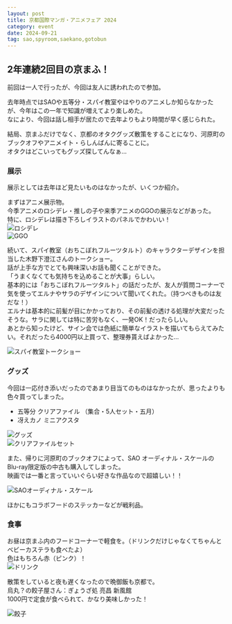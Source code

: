 ```yaml
---
layout: post
title: 京都国際マンガ・アニメフェア 2024
category: event
date: 2024-09-21
tag: sao,spyroom,saekano,gotobun
---
```


## 2年連続2回目の京まふ！

前回は一人で行ったが、今回は友人に誘われたので参加。  

去年時点ではSAOや五等分・スパイ教室やはやりのアニメしか知らなかったが、今年はこの一年で知識が増えてより楽しめた。  
なにより、今回は話し相手が居たので去年よりもより時間が早く感じられた。

結局、京まふだけでなく、京都のオタクグッズ散策をすることになり、河原町のブックオフやアニメイト・らしんばんに寄ることに。  
オタクはどこいってもグッズ探してんなぁ…

### 展示

展示としては去年ほど見たいものはなかったが、いくつか紹介。

まずはアニメ展示物。  
今季アニメのロシデレ・推しの子や来季アニメのGGOの展示などがあった。  
特に、ロシデレは描き下ろしイラストのパネルでかわいい！  
![ロシデレ]({{site.baseurl}}/pic/posts/20240921/roshidere.jpg)  
![GGO]({{site.baseurl}}/pic/posts/20240921/ggo.jpg)

続いて、スパイ教室（おちこぼれフルーツタルト）のキャラクターデザインを担当した木野下澄江さんのトークショー。  
話が上手な方でとても興味深いお話も聞くことができた。  
「うまくなくても気持ちを込めることが大事」らしい。  
基本的には「おちこぼれフルーツタルト」の話だったが、友人が質問コーナーで気を使ってエルナやサラのデザインについて聞いてくれた。（持つべきものは友だな！）  
エルナは基本的に前髪が目にかかっており、その前髪の透ける処理が大変だったそうな。サラに関しては特に苦労もなく、一発OK！だったらしい。  
あとから知ったけど、サイン会では色紙に簡単なイラストを描いてもらえてみたい。それだったら4000円以上買って、整理券貰えばよかった…

![スパイ教室トークショー]({{site.baseurl}}/pic/posts/20240921/spyroom.jpg)

### グッズ

今回は一応付き添いだったのであまり目当てのものはなかったが、思ったよりも色々買ってしまった。  

- 五等分 クリアファイル （集合・5人セット・五月）
- 冴えカノ ミニアクスタ

![グッズ]({{site.baseurl}}/pic/posts/20240921/goods.jpg)  
![クリアファイルセット]({{site.baseurl}}/pic/gotobun/other/files.jpg)

また、帰りに河原町のブックオフによって、SAO
オーディナル・スケールのBlu-ray限定版の中古も購入してしまった。  
映画では一番と言っていいぐらい好きな作品なので超嬉しい！！

![SAOオーディナル・スケール]({{site.baseurl}}/pic/sao/os/goods.jpg)

ほかにもコラボフードのステッカーなどが戦利品。

### 食事

お昼は京まふ内のフードコーナーで軽食を。（ドリンクだけじゃなくてちゃんとベビーカステラも食べたよ）  
色はもちろん赤（ピンク）！  
![ドリンク]({{site.baseurl}}/pic/posts/20240921/drink.jpg)  

散策をしていると夜も遅くなったので晩御飯も京都で。  
烏丸？の餃子屋さん：ぎょうざ処 亮昌 新風館  
1000円で定食が食べられて、かなり美味しかった！

![餃子]({{site.baseurl}}/pic/posts/20240921/food.jpg)
